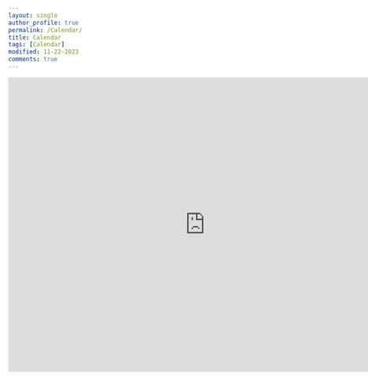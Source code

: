 ```yaml
---
layout: single
author_profile: true
permalink: /Calendar/
title: Calendar
tags: [Calendar]
modified: 11-22-2023
comments: true
---
```


<iframe src="https://calendar.google.com/calendar/embed?src=mobinafarzaneh098%40gmail.com&ctz=Asia%2FTehran" style="border: 0" width="800" height="600" frameborder="0" scrolling="no"></iframe>




